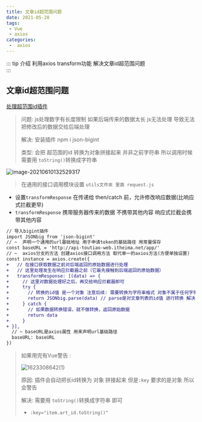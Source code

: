 ```yaml
---
title: 文章id超范围问题
date: 2021-05-28
tags:
 - Vue
 - axios
categories:
 -  axios
---
```


::: tip 介绍
利用axios transform功能 解决文章id超范围问题<br>
:::

<!-- more -->

## 文章id超范围问题

[处理超范围id插件](https://github.com/sidorares/json-bigint)

> 问题: js处理数字有长度限制 如果后端传来的数据太长 js无法处理 导致无法把修改后的数据交给后端处理
>
> 解决: 安装插件 npm i json-bigint
>
> 类型: 会把 超范围的id 转换为对象拼接起来 并非之前字符串 所以调用时候 需要用 `toString()`转换成字符串

![image-20210610132529317](https://i.loli.net/2021/06/10/YKC2j6HSOGcQNZX.png)

> 在通用的接口调用模块设置  `utils文件夹 里面 request.js`

- 设置`transformResponse` 在传递给 then/catch 前，允许修改响应数据(比响应式拦截更早)
- `transformResponse` 携带服务器传来的数据 不携带其他内容 响应式拦截会携带其他内容

```diff
// 导入bigint插件
import JSONbig from 'json-bigint'
// ~  声明一个通用的url基础地址 用于申请token的基础路径 用常量保存
const baseURL = 'http://api-toutiao-web.itheima.net/app/'
// ~  axios分支的方法 创建axios接口调用方法 取代单一的axios方法(方便单独设置)
const instance = axios.create({
+   // 在接口获取数据之前对后端返回的原始数据进行处理
+   // 这里处理发生在响应拦截器之前（它最先接触到后端返回的原始数据）
+   transformResponse: [(data) => {
+     // 这里对数据处理好之后，再交给响应拦截器即可
+     try {
+       // 转换的id值 是一个对象 注意后续: 需要转换为字符串格式 对象不属于任何字符串格式
+       return JSONbig.parse(data) // parse是对文章列表的id值 进行转换 解决js数值最大限制问题
+     } catch {
+       // 如果数据转换错误，就不做转换，返回原始数据
+       return data
+     }
+ }],
  // ~ baseURL是axios属性 用来声明url基础路径
  baseURL: baseURL
})
```

> 如果用完有Vue警告 :
>
> ![1623308642(1)](https://i.loli.net/2021/06/10/ZGrsb2gnAhqJOk9.png)
>
> 原因: 插件会自动把长id转换为 对象 拼接起来 但是`:key` 要求的是对象 所以会警告
>
> 解决: 需要用 `toString()`转换成字符串 即可
>
> - `:key="item.art_id.toString()"`
